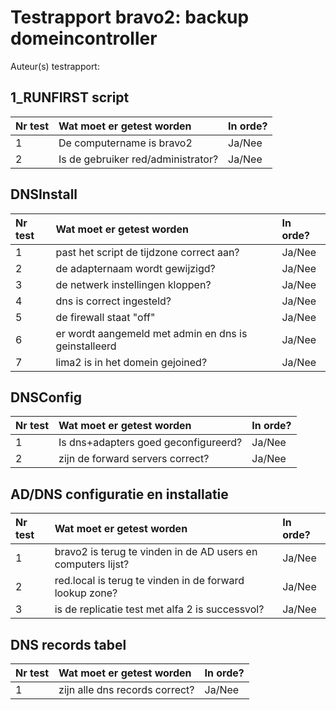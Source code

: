 # Testrapport bravo2: backup domeincontroller

Auteur(s) testrapport: 

## 1_RUNFIRST script

| Nr test | Wat moet er getest worden | In orde? |
| :--- | :--- | :--- |
| 1 | De computername is bravo2 | Ja/Nee |
| 2 |Is de gebruiker red/administrator? | Ja/Nee |


## DNSInstall

| Nr test | Wat moet er getest worden | In orde? |
| :--- | :--- | :--- |
| 1 |past het script de tijdzone correct aan? | Ja/Nee |
| 2 |de adapternaam wordt gewijzigd? | Ja/Nee |
| 3 |de netwerk instellingen kloppen? | Ja/Nee |
| 4 |dns is correct ingesteld? | Ja/Nee |
| 5 |de firewall staat "off" | Ja/Nee |
| 6 |er wordt aangemeld met admin en dns is geinstalleerd | Ja/Nee |
| 7 |lima2 is in het domein gejoined? | Ja/Nee |



##  DNSConfig

| Nr test | Wat moet er getest worden | In orde? | 
| :--- | :--- | :--- | 
 1 |Is dns+adapters goed geconfigureerd? | Ja/Nee |
| 2 |zijn de forward servers correct?  | Ja/Nee |

## AD/DNS configuratie en installatie

| Nr test | Wat moet er getest worden | In orde? | 
| :--- | :--- | :--- | 
| 1 | bravo2 is terug te vinden in de AD users en computers lijst?| Ja/Nee |
| 2 | red.local is terug te vinden in de forward lookup zone? | Ja/Nee |
| 3 | is de replicatie test met alfa 2 is successvol?| Ja/Nee |


##  DNS records tabel

| Nr test | Wat moet er getest worden | In orde? |
| :--- | :--- | :--- |
| 1 | zijn alle dns records correct?| Ja/Nee |
